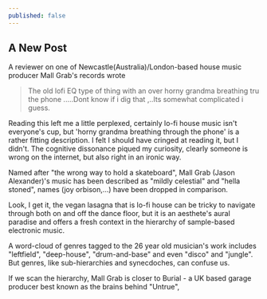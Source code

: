 ```yaml
---
published: false
---
```

## A New Post

A reviewer on one of Newcastle(Australia)/London-based house music producer Mall Grab's records wrote 

> The old lofi EQ type of thing with an over horny grandma breathing tru the phone .....Dont know if i dig that ,..Its somewhat complicated i guess.

Reading this left me a little perplexed, certainly lo-fi house music isn't everyone's cup, but 'horny grandma breathing through the phone' is a rather fitting description. I felt I should have cringed at reading it, but I didn't. The cognitive dissonance piqued my curiosity, clearly someone is wrong on the internet, but also right in an ironic way.

Named after "the wrong way to hold a skateboard", Mall Grab (Jason Alexander)'s music has been described as "mildly celestial" and "hella stoned", names (joy orbison,...) have been dropped in comparison. 


Look, I get it, the vegan lasagna that is lo-fi house can be tricky to navigate through both on and off the dance floor, but it is an aesthete's aural paradise and offers a fresh context in the hierarchy of sample-based electronic music.

A word-cloud of genres tagged to the 26 year old musician's work includes "leftfield", "deep-house", "drum-and-base" and even "disco" and "jungle". But genres, like sub-hierarchies and synecdoches, can confuse us. 

If we scan the hierarchy, Mall Grab is closer to Burial - a UK based garage producer best known as the brains behind "Untrue",
